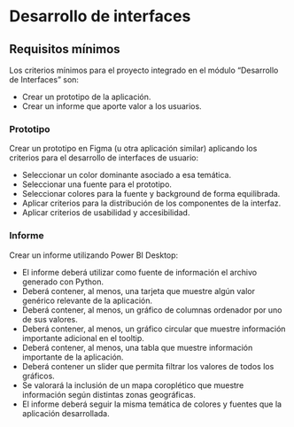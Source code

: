 # Desarrollo de interfaces

## Requisitos mínimos
Los criterios mínimos para el proyecto integrado en el módulo “Desarrollo de Interfaces” son:
- Crear un prototipo de la aplicación.
- Crear un informe que aporte valor a los usuarios.

### Prototipo
Crear un prototipo en Figma (u otra aplicación similar) aplicando los criterios para el desarrollo de interfaces de usuario:
- Seleccionar un color dominante asociado a esa temática.
- Seleccionar una fuente para el prototipo.
- Seleccionar colores para la fuente y background de forma equilibrada.
- Aplicar criterios para la distribución de los componentes de la interfaz.
- Aplicar criterios de usabilidad y accesibilidad.

### Informe
Crear un informe utilizando Power BI Desktop:
- El informe deberá utilizar como fuente de información el archivo generado con Python.
- Deberá contener, al menos, una tarjeta que muestre algún valor genérico relevante de la aplicación.
- Deberá contener, al menos, un gráfico de columnas ordenador por uno de sus valores.
- Deberá contener, al menos, un gráfico circular que muestre información importante adicional en el tooltip.
- Deberá contener, al menos, una tabla que muestre información importante de la aplicación.
- Deberá contener un slider que permita filtrar los valores de todos los gráficos.
- Se valorará la inclusión de un mapa coroplético que muestre información según distintas zonas geográficas.
- El informe deberá seguir la misma temática de colores y fuentes que la aplicación desarrollada.
